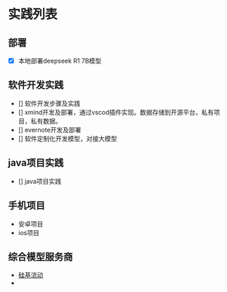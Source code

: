 # 实践列表

## 部署
- [x] 本地部署deepseek R1 7B模型

## 软件开发实践
- [] 软件开发步骤及实践
- [] xmind开发及部署，通过vscod插件实现。数据存储到开源平台，私有项目，私有数据。
- [] evernote开发及部署
- [] 软件定制化开发模型，对接大模型

## java项目实践
- [] java项目实践

## 手机项目
- 安卓项目
- ios项目

## 综合模型服务商
- [硅基流动](https://siliconflow.cn/zh-cn/)
- 